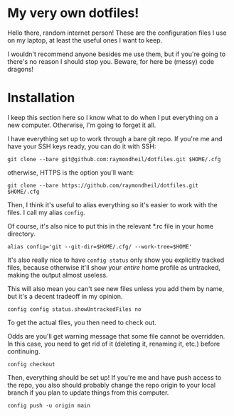# My very own dotfiles!

Hello there, random internet person! These are the configuration files I use on my laptop, at least the useful ones I want to keep.

I wouldn't recommend anyone besides me use them, but if you're going to there's no reason I should stop you. Beware, for here be (messy) code dragons! 

# Installation

I keep this section here so I know what to do when I put everything on a new computer. Otherwise, I'm going to forget it all.

I have everything set up to work through a bare git repo. If you're me and have
your SSH keys ready, you can do it with SSH:

```
git clone --bare git@github.com:raymondheil/dotfiles.git $HOME/.cfg
```

otherwise, HTTPS is the option you'll want:

```
git clone --bare https://github.com/raymondheil/dotfiles.git $HOME/.cfg
```

Then, I think it's useful to alias everything so it's easier to work with the files. I call my alias `config`.

Of course, it's also nice to put this in the relevant \*.rc file in your home directory.

```
alias config='git --git-dir=$HOME/.cfg/ --work-tree=$HOME'
```

It's also really nice to have `config status` only show you explicitly tracked files, because otherwise it'll show your *entire* home profile
as untracked, making the output almost useless.

This will also mean you can't see new files unless you add them by name, but it's a decent tradeoff in my opinion.

```
config config status.showUntrackedFiles no
```

To get the actual files, you then need to check out. 

Odds are you'll get warning message that some file cannot be overridden. In this case, you need to get rid of it (deleting it, renaming it, etc.)
before continuing.

```
config checkout
```

Then, everything should be set up! If you're me and have push access to the repo, you also should probably change the repo origin
to your local branch if you plan to update things from this computer.

```
config push -u origin main
```
